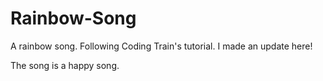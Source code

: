 # Rainbow-Song

A rainbow song. Following Coding Train's tutorial. I made an update here!

The song is a happy song.